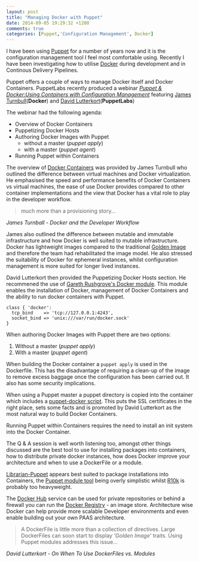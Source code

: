 ```yaml
---
layout: post
title: "Managing Docker with Puppet"
date: 2014-09-05 19:29:32 +1200
comments: true
categories: [Puppet,'Configuration Management', Docker] 
---
```

I have been using [Puppet](http://www.puppetlabs.com) for a number of years now and it is the configuration management tool I feel most comfortable using. Recently I have been investigating how to utilise [Docker](http://www.docker.com) during development and in Continous Delivery Pipelines.

Puppet offers a couple of ways to manage Docker itself and Docker Containers. PuppetLabs recently produced a webinar [*Puppet &amp; Docker:Using Containers with Configuration Management*](http://puppetlabs.com/webinars/puppet-docker-using-containers-configuration-management) featuring [James Turnbull](http://www.twitter.com/kartar)(__Docker__) and [David Lutterkort](http://www.twitter.com/lutterkort)(__PuppetLabs__)

<!--more-->

The webinar had the following agenda:

 - Overview of Docker Containers
 - Puppetizing Docker Hosts
 - Authoring Docker Images with Puppet
   - without a master (_puppet apply_)
   - with a master (_puppet agent_)
 - Running Puppet within Containers

The overview of [Docker Containers](https://docker.com/whatisdocker/) was provided by James Turnbull who outlined the difference between virtual machines and Docker virtualization. He emphasised the speed and performance benefits of Docker Containers vs virtual machines, the ease of use Docker provides compared to other container implementations and the view that Docker has a vital role to play in the developer workflow.

> much more than a provisioning story...

*James Turnball - Docker and the Developer Workflow*

James also outlined the difference between mutable and immutable infrastructure and how Docker is well suited to mutable infrastructure. Docker has lightweight images compared to the traditional [Golden Image](http://searchservervirtualization.techtarget.com/definition/golden-image) and therefore the team had rehabilitated the image model. He also stressed the suitability of Docker for ephemeral instances, whilst configuration management is more suited for longer lived instances.

David Lutterkort then provided the Puppetizing Docker Hosts section. He recommened the use of [Gareth Rushgrove's Docker module](https://forge.puppetlabs.com/garethr/docker). This module enables the installation of Docker, management of Docker Containers and the ability to run docker containers with Puppet.

```puppet
class { 'docker':
  tcp_bind    => 'tcp://127.0.0.1:4243',
  socket_bind => 'unix:///var/run/docker.sock'
}
```

When authoring Docker Images with Puppet there are two options:

1. Without a master (*puppet apply*)
2. With a master (*puppet agent*)

When building the Docker container a ```puppet apply``` is used in the Dockerfile. This has the disadvantage of requiring a clean-up of the image to remove excess baggage once the configuration has been carried out. It also has some security implications.

When using a Puppet master a puppet directory is copied into the container which includes a [puppet-docker script](https://github.com/lutter/puppet-docker). This puts the SSL certificates in the right place, sets some facts and is promoted by David Lutterkort as the most natural way to build Docker Containers.

Running Puppet within Containers requires the need to install an init system into the Docker Container.

The Q &amp; A session is well worth listening too, amongst other things discussed are the best tool to use for installing packages into containers, how to distribute private docker instances, how does Docker improve your architecture and when to use a DockerFile or a module.

[Librarian-Puppet](https://github.com/rodjek/librarian-puppet) appears best suited to package installations into Containers, the [Puppet module tool](https://docs.puppetlabs.com/puppet/latest/reference/modules_installing.html) being overly simplistic whilst [R10k](https://github.com/adrienthebo/r10k) is probably too heavyweight. 

The [Docker Hub](https://docs.docker.com/docker-hub/) service can be used for private repositories or behind a firewall you can run the [Docker Registry](https://github.com/docker/docker-registry) - an image store. Architecture wise Docker can help provide more scalable Developer environments and even enable building out your own PAAS architecture.

> A DockerFile is little more than a collection of directives. Large DockerFiles can soon start to display _'Golden Image'_ traits. Using Puppet modules addresses this issue...

*David Lutterkort - On When To Use DockerFiles vs. Modules*  
